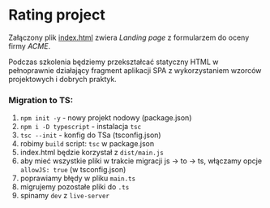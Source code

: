 # Rating project

Załączony plik [index.html](./index.html) zwiera _Landing page_ z formularzem do oceny firmy _ACME_.

Podczas szkolenia będziemy przekształcać statyczny HTML w pełnoprawnie działający fragment aplikacji SPA z wykorzystaniem wzorców projektowych i dobrych praktyk.


### Migration to TS:

1. ```npm init -y``` - nowy projekt nodowy (package.json)
2. ```npm i -D typescript``` - instalacja `tsc`
3. ```tsc --init``` - konfig do TSa (tsconfig.json)
4. robimy `build` script: `tsc` w package.json
5. index.html będzie korzystał z `dist/main.js`
6. aby mieć wszystkie pliki w trakcie migracji js -> to -> ts, włączamy opcje `allowJS: true` (w tsconfig.json)
7. poprawiamy błędy w pliku `main.ts`
8. migrujemy pozostałe pliki do `.ts`
9. spinamy `dev` z `live-server`